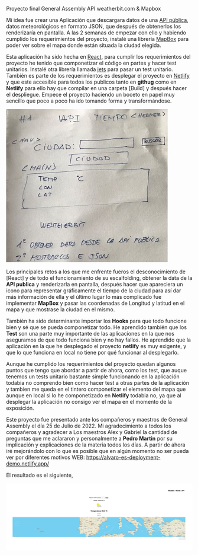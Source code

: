 Proyecto final General Assembly 
API weatherbit.com & Mapbox

Mi idea fue crear una Aplicación que descargara datos de una [API pública](https://www.weatherbit.io/),
datos meteorológicos en formato JSON, que después de obtenerlos los renderizaría en pantalla.
A las 2 semanas de empezar con ello y habiendo cumplido los requerimientos del proyecto, instalé una librería [MapBox](https://www.mapbox.com/) para poder ver sobre el mapa donde están situada la ciudad elegida.

Esta aplicación ha sido hecha en [React](https://es.reactjs.org/), para cumplir los requerimientos del proyecto he tenido que componetizar el código en partes y hacer test unitarios. Instalé otra librería llamada [jets](https://jestjs.io/es-ES/) para pasar un test unitario.
También es parte de los requerimientos es desplegar el proyecto en [Netlify](https://www.netlify.com/) y que este accesible para todos los publicos tanto en **githug** como en **Netlify**
para ello hay que compilar en una carpeta [Build] y después hacer el despliegue.
Empece el proyecto haciendo un boceto en papel muy sencillo que poco a poco ha ido tomando forma y transformándose.

![Page Scaffolding](/info/assets/boceto.jpg 'Page scaffolding')


Los principales retos a los que me enfrente fueros el desconocimiento de [React] y de todo el funcionamiento de su escalfolding, obtener la data de la **API publica** y renderizarla en pantalla, después hacer que apareciera un icono 
para representar gráficamente el tiempo de la ciudad para así dar más información de ella y el último lugar lo más complicado fue implementar **MapBox** y pasar las coordenadas de Longitud y latitud en el mapa y que mostrase la ciudad en el mismo.

También ha sido determinante importar los **Hooks** para que todo funcione bien y sé que se pueda componetizar todo.
He aprendido también que los **Test** son una parte muy importante de las aplicaciones en la que nos aseguramos de que todo funciona bien y no hay fallos.
He aprendido que la aplicación en la que he desplegado el proyecto **netlify** es muy exigente, y que lo que funciona en local no tiene por qué funcionar al desplegarlo.

Aunque he cumplido los requerimientos del proyecto quedan algunos puntos que tengo que abordar a partir de ahora, como los test, que auque tenemos un tests unitario bastante simple funcionando en la aplicación todabia no comprendo bien como hacer test a otras partes de la aplicación y tambien me queda en el tintero componetizar el elemento del mapa que aunque en local si lo he componetizado en **Netlify** todabia no, ya que al desplegar la aplicación no consigo ver el mapa en el momento de la exposición.

Este proyecto fue presentado ante los compañeros y maestros de General Assembly el día 25 de Julio de 2022.
Mi agradecimiento a todos los compañeros y agradecer a Los maestros Alex y Gabriel la cantidad de preguntas que me aclararon y personalmente a **Pedro Martin** por su implicación y explicaciones de la materia todos los días.
A partir de ahora iré mejorándolo con lo que es posible que en algún momento no ser pueda ver por diferentes motivos 
WEB: https://alvaro-es-deployment-demo.netlify.app/


El resultado es el siguiente,

![Page Scaffolding](/info/assets/Readme_foto1.PNG 'Page scaffolding')







